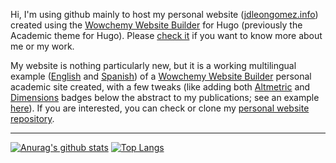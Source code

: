 Hi, I'm using github mainly to host my personal website ([jdleongomez.info](https://jdleongomez.info/)) created using the [Wowchemy Website Builder](https://wowchemy.com/) for Hugo (previously the Academic theme for Hugo). Please [check it](https://jdleongomez.info/) if you want to know more about me or my work. 

My website is nothing particularly new, but it is a working multilingual example ([English](https://jdleongomez.info/en/) and [Spanish](https://jdleongomez.info/es/)) of a [Wowchemy Website Builder](https://wowchemy.com/) personal academic site created, with a few tweaks (like adding both [Altmetric](https://www.altmetric.com/) and [Dimensions](https://www.dimensions.ai/) badges below the abstract to my publications; see an example [here](https://jdleongomez.info/en/publication/leongomez2014/)). If you are interested, you can check or clone my [personal website repository](https://github.com/JDLeongomez/JDL_website).

---

[![Anurag's github stats](https://github-readme-stats.vercel.app/api?username=JDLeongomez&count_private=true&show_icons=true&theme=vue&hide_border=true&hide=prs,contribs)](https://github.com/anuraghazra/github-readme-stats) [![Top Langs](https://github-readme-stats.vercel.app/api/top-langs/?username=JDLeongomez&theme=vue&hide_border=true&layout=compact)](https://github.com/anuraghazra/github-readme-stats)

